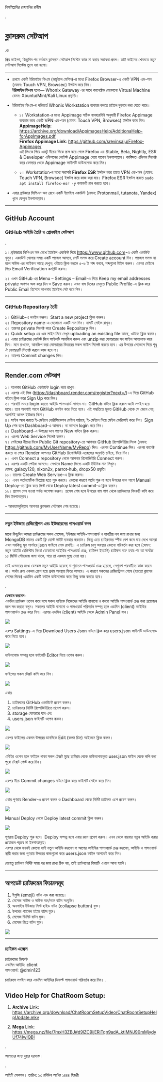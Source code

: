  বিসমিল্লাহির রাহমানির রাহীম

.

# ক্লাসরুম সেটআপ

.e

প্রিয় ভাইগণ, কিছুদিন পর বর্তমান ক্লাসরুম সেটআপ সিস্টেম কাজ না করার সম্ভাবনা প্রবল। তাই ভাইদের খেদমতে নতুন সেটআপ সিস্টেম তুলে ধরা হলো।

 
*** 
* প্রথমে একটি টরিফাইড ভিএম (ভার্চুয়াল মেশিন)-র মধ্যে Firefox Browser-এ একটি VPN এড-অন (যেমন: Touch VPN, Browsec) ইন্সটল করে নিন।     
 **টরিফাইড ভিএম** হলো— Whonix Gateway এর সাথে কানেক্টেড যেকোনো Virtual Machine যেমন: Xbuntu/Mint/Kali Linux প্রভৃতি।    
* টরিফাইড ভিএম-র পরিবর্তে Whonix Workstation ব্যবহার করতে চাইলে দুভাবে করা যেতে পারে।    
    * ১। Workstation-র মধ্যে Appimage সঠিক ব্যবহারবিধি অনুযায়ী Firefox Appimage ব্যবহার করে একটি VPN এড-অন (যেমন: Touch VPN, Browsec) ইন্সটল করে নিন।    
**AppimageHelp**: <https://archive.org/download/AppimagesHelp/AdditionaHelp-forAppImages.pdf>   
**Firefox Appimage Link**: <https://github.com/srevinsaju/Firefox-Appimage/>    
এই লিংকে গিয়ে একটু নীচের দিকে স্ক্রল করে গেলে Firefox এর Stable, Beta, Nightly, ESR & Developer এডিশনের লেটেস্ট Appimage পেয়ে যাবেন ইনশাআল্লাহ। কাঙ্ক্ষিত এডিশন সিলেক্ট করে ফোল্ডার থেকে Appimage ফাইলটি ডাউনলোড করে নিন। 

    * ২। Workstation-র মধ্যে সরাসরি **Firefox ESR** ইন্সটল করে তাতে VPN এড-অন (যেমন: Touch VPN, Browsec) ইন্সটল করে কাজ করা যায়। Firefox ESR ইন্সটল করতে `sudo apt install firefox-esr -y` কমান্ডটি রান করতে হবে।

* এবার ব্রাউজার ভিপিএন অন রেখে একটি ইমেইল একাউন্ট (যেমন: Protonmail, tutanota, Yandex) খুলে ফেলুন ইনশাআল্লাহ।

*** 

## GitHub Account

### GitHub আইডি তৈরি ও প্রোফাইল সেটআপ

.

১। ব্রাউজারে ভিপিএন অন রেখে ইমেইল একাউন্ট দিয়ে <https://www.github.com>-এ একটি একাউন্ট খুলুন। একাউন্ট খোলার সময় একটি পাজেল আসবে, সেটি সলভ করে Create account দিন। পাজেল সলভ না হলে সাউন্ড এর আইকন আছে দেখুন; ওটাতে ক্লিক করলে ৫-৬ টা শব্দ বলবে, শব্দগুলো টাইপ করুন। এরপর মেইলে গিয়ে Email Verification কমপ্লিট করুন।

২। এখন GitHub এর Menu – Settings – Email-এ গিয়ে Keep my email addresses private অপশন অফ করে দিন ও Save করুন। এখন বাম দিকের মেনুতে Public Profile-এ ক্লিক করে Public Email হিসেবে আপনার ইমেইল সেট করে দিন।

***
### GitHub Repository তৈরী

  ১। GitHub-এ লগইন করুন। Start a new project ক্লিক করুন।   
  ২। Repository name-এ যেকোনো একটি নাম দিন। নামটি সেইভ রাখুন।    
  ৩। তারপর private সিলেক্ট করে Create Repository দিন।    
  ৪। Quick setup এর এক লাইন নিচে দেখুন uploading an existing file আছে, ওটাতে ক্লিক করুন।   
  ৫। এবার চ্যাটরুমের লেটেস্ট জিপ ফাইলটি আনজিপ করুন এবং unzip করা ফোল্ডারের সব ফাইল আপলোড করে দিন। মনে রাখবেন, আনজিপ করা ফোল্ডারের ভিতরের সকল ফাইল সিলেক্ট করতে হবে। এর উপরের লেভেলে গিয়ে শুধু ঐ ফোল্ডারটি সিলেক্ট করলে কাজ হবে না।     
  ৬। তারপর Commit changes দিন।

***

## Render.com সেটআপ

১। আপনার GitHub একাউন্টে login করে রাখুন।    
২। এরপর এই লিঙ্ক (<https://dashboard.render.com/register?next=/>)-এ গিয়ে GitHub বাটনে ক্লিক করে Sign Up করে নিন।   
৩। পরবর্তি সময়ে login করতে আইডি পাসওয়ার্ড লাগবে না। GitHub বাটনে ক্লিক করলে অটো লগইন হয়ে যাবে। তবে অবশ্যই আগে GitHub লগইন করে নিতে হবে। এই পদ্ধতিতে মূলত GitHub থেকে সে জেনে নেয়, আপনিই আসল ইউজার কিনা।   
৪। সাইন আপ করতে ই-মেইলে ভেরিফিকেশন মেইল পাঠাবে, ই-মেইলে গিয়ে মেইল ভেরিফাই করে নিন। Sign Up শেষ হলে Dashboard-এ আসবে। না আসলে login করে নিন।     
৫। Dashboard-এ উপরের ডান পাশের New বাটনে ক্লিক করুন।    
৬। এরপর Web Service সিলেক্ট করুন।    
৭। পেইজের নীচের দিকে Public Git repository-তে আপনার GitHub রিপোজিটরির লিংক (যেমন: https://github.com/MyUserName/MyRepo) দিন। এরপর Continue দিন। এরপর কানেক্ট করতে না পেরে Render আপনার GitHub রিপোজিটরি এক্সেসের অনুমতি চাইবে, দিয়ে দিন।    
৮। এখন Connect a repository থেকে আপনার রিপোজিটরি Connect করুন।    
৯। এরপর একটি পেইজ আসবে। সেখানে Name ফিল্ডে একটি ইউনিক নাম লিখুন।    
 যেমন: galaxy120, nixon2x, parrot-hub, dropx50 প্রভৃতি।   
১০। তারপর Create Web Service-এ ক্লিক করুন।    
১১। এখন অটোমেটিক ডিপ্লোয় হতে শুরু করবে। কোনো কারণে অটো শুরু না হলে উপরের ডান পাশে Manual Deploy-তে ক্লিক করে লিস্ট থেকে Deploy latest commit-এ ক্লিক করুন।    
১২। প্রসেস শেষ হওয়া পর্যন্ত অপেক্ষা করুন। প্রসেস শেষ হলে উপরের বাম পাশ থেকে চ্যাটরুমের লিংকটি কপি করে নিন ইনশাআল্লাহ।   

\- আলহামদুলিল্লাহ আপনার ক্লাসরুম সেটআপ শেষ হয়েছে।

*** 

### নতুন ইউজার রেজিস্ট্রেশন এবং ইউজারদের পাসওয়ার্ড বদল

মাঝে কিছুদিন আমরা চ্যাটরুমের সকল মেসেজ, ইউজার আইডি-পাসওয়ার্ড ও যাবতীয় লগ জমা রাখার জন্য MongoDB নামের একটি ফ্রি হোস্ট সাইট ব্যবহার করতাম। কিন্তু এতে চ্যাটরুমের স্পীড বেশ কমে যায় দেখে আমরা এখন সবকিছু মূল সার্ভারে json ফাইলে সেভ রাখছি। এ চ্যাটরুম চালু অবস্থায় কোনো পরিবর্তন করা হলে (যেমন: নতুন আইডি রেজিস্টার কিংবা যেকোনো আইডির পাসওয়ার্ড চেঞ্জ, চ্যাটলগ ইত্যাদি) চ্যাটরুম অফ হবার পর তা সর্বোচ্চ ১৫ মিনিট স্টোরেজে জমা থাকে, পরে তা একদম মুছে দেয়া হয়। 

তাই এসময়ের মধ্যে যেসকল নতুন আইডি হয়েছে বা পুরাতন পাসওয়ার্ড চেঞ্জ হয়েছে, সেগুলো পরবর্তীতে কাজ করবে না। অর্থাৎ রুম একদম ফ্রেশ হয়ে প্রথম অবস্থায় ফিরে আসবে। এ কারণে সকলের রেজিস্ট্রেশন শেষে (হয়তো ক্লাসের শেষের দিকে) এডমিন একটি ফাইল ডাউনলোড করে কিছু কাজ করতে হবে। 


.

**যেভাবে করবেন:**    
একদিন চ্যাটরুম ওপেন করে বসে সকল ভাইকে নিজেদের আইডি বানানো ও কারো আইডি পাসওয়ার্ড চেঞ্জ করা প্রয়োজন হলে সব করতে বলুন। সকলের আইডি বানানো ও পাসওয়ার্ড পরিবর্তন সম্পন্ন হলে এডমিন (client) আইডির পাসওয়ার্ডও চেঞ্জ করে নিন। এরপর এডমিন (client) আইডি থেকে Admin Panel যান। 

![](./images/image2.png)

এরপর Sattings-এ গিয়ে Download Users Json বাটনে ক্লিক করে users.json ফাইলটি ডাউনলোড করে নিতে হবে। 

![](./images/image3.png)

ডাউনলোড সম্পন্ন হলে ফাইলটি Editor দিয়ে ওপেন করুন।

![](./images/image4.png)

 ফাইলের সকল টেক্সট কপি করে নিন। 

![](./images/image5.png)



এবার

1. চ্যাটরুমের GitHub একাউন্টে প্রবেশ করুন। 
2. চ্যাটরুমের নির্দিষ্ট রিপোজিটরিতে প্রবেশ করুন।  
3. storage ফোল্ডারে যান এবং 
4. users.json ফাইলটি ওপেন করুন। 

![](./images/image6.png)

এরপর ফাইলের একদম উপরের ডানদিকে Edit (কলম চিহ্ন) আইকনে ক্লিক করুন। 

![](./images/image7.png)

এডিটর ওপেন হলে ফাইলে থাকা সকল টেক্সট মুছে চ্যাটরম থেকে ডাউনলোডকৃত user.json ফাইল থেকে কপি করা পুরো টেক্সট পেস্ট করে দিন।

![](./images/image8.png)

 এরপর নীচে Commit changes বাটনে ক্লিক করে ফাইলটি সেইভ করে দিন। 

![](./images/image9.png)

এবার পূণরায় Render-এ প্রবেশ করুন ও Dashboard থেকে নির্দিষ্ট চ্যাটরুম এপে প্রবেশ করুন। 

![](./images/image10.png)

 Manual Deploy থেকে Deploy latest commit ক্লিক করুন। 

![](./images/image11.png)

পূণরায় Deploy শুরু হবে। Deploy সম্পন্ন হলে এবার রুমে প্রবেশ করুন। এখন থেকে বারবার নতুন আইডি করার প্রয়োজন পড়বে না ইনশাআল্লাহ।    
এরপর থেকে যখনই কোনো ভাই নতুন আইডি করবেন বা আগের আইডির পাসওয়ার্ড চেঞ্জ করবেন, আইডি ও পাসওয়ার্ড স্থায়ী করার জন্য পূণরায় উপরের কাজগুলো করে users.json ফাইল আপডেট করে নিন। 

যেহেতু চ্যাটলগ নির্দিষ্ট সময় পর জমা রাখা ঠিক নয়, তাই চ্যাটলগের বিষয়টি এখানে আনা হয়নি। 

***

## আপডেট চ্যাটরুমের ফিচারসমূহ 
1. ইমুজি (emoji) বাটন এড করা হয়েছে।
2. মেসেজ সাউন্ড ও সাউন্ড অন/অফ বাটন সংযুক্তি। 
3. অনলাইন ইউজার লিস্ট হাইড বাটন (collapse button) যুক্ত।
4. উপরের প্যানেল হাইড বাটন যুক্ত। 
5. মেসেজ ডিলিট বাটন যুক্ত। 
6. মেসেজ রিপ্লে বাটন যুক্ত।  

![](./images/image1.png)

---

### চ্যাটরুম এক্সেস
চ্যাটরুমের ডিফল্ট   
এডমিন আইডি: client    
পাসওয়ার্ড: @dmin123

চ্যাটরুমে লগইন করে এডমিন আইডির ডিফল্ট পাসওয়ার্ড পরিবর্তন করে নিন।
.

## Video Help for ChatRoom Setup:

1. **Archive** Link: <https://archive.org/download/ChatRoomSetupVideo/ChatRoomSetupHelpUpdate.mkv>   

2. **Mega** Link: <https://mega.nz/file/7mxH3ZBJ#d9lZC9ijERiTqn9adA_ktIMNJ90mMjydyUf74lwIQBI> 

.

আমাদের জন্য দুয়ার দরখাস্ত।

.

আইটি সেকশন।
তারিখ: ১৩ রবিউল আখির ১৪৪৪ হিজরী